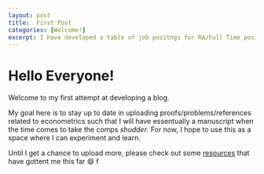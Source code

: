 ```yaml
---
layout: post
title:  First Post
categories: [Welcome!]
excerpt: I have developed a table of job positngs for RA/Full Time positions below.
---
```





# Hello Everyone!

Welcome to my first attempt at developing a blog. 

My goal here is to stay up to date in uploading proofs/problems/references related to econometrics such that I will have essentually a manuscript when the time comes to take the comps *shudder*. For now, I hope to use this as a space where I can experiment and learn.

Until I get a chance to upload more, please check out some [resources](https://matthewrgonzalez.github.io/Econometric/resources/) that have gottent me this far :smile: 
f
